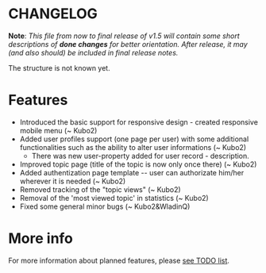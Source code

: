 # CHANGELOG

   **Note**: _This file from now to final release of v1.5 will contain some short descriptions of **done changes**
   for better orientation. After release, it may (and also should) be included in final release notes._
   
   The structure is not known yet.

# Features

   + Introduced the basic support for responsive design - created responsive mobile menu (~ Kubo2)
   + Added user profiles support (one page per user) with some additional functionalities such as the ability to alter user informations (~ Kubo2)
      + There was new user-property added for user record - description.
   + Improved topic page (title of the topic is now only once there) (~ Kubo2)
   + Added authentization page template -- user can authorizate him/her wherever it is needed (~ Kubo2)
   + Removed tracking of the "topic views" (~ Kubo2)
   + Removal of the 'most viewed topic' in statistics (~ Kubo2)
   + Fixed some general minor bugs (~ Kubo2&WladinQ)

# More info

For more information about planned features, please [see TODO list](htp://github.com/Kubo2/diggyshelper/blob/HEAD/TODOlist.md).

